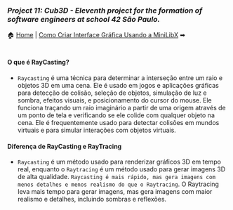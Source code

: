 ### _Project 11: Cub3D - Eleventh project for the formation of software engineers at school 42 São Paulo._

🏠 [Home](https://github.com/Vinicius-Santoro/42-formation-lvl2-11.cub3d) | 
[Como Criar Interface Gráfica Usando a MiniLibX](https://github.com/Vinicius-Santoro/42-formation-lvl2-11.cub3d/blob/main/docs/necessary_concepts/interface.md) ➡

<h1></h1>

#### O que é RayCasting?

- `Raycasting` é uma técnica para determinar a interseção entre um raio e objetos 3D em uma cena. Ele é usado em jogos e aplicações gráficas para detecção de colisão, seleção de objetos, simulação de luz e sombra, efeitos visuais, e posicionamento do cursor do mouse. Ele funciona traçando um raio imaginário a partir de uma origem através de um ponto de tela e verificando se ele colide com qualquer objeto na cena. Ele é frequentemente usado para detectar colisões em mundos virtuais e para simular interações com objetos virtuais.

#### Diferença de RayCasting e RayTracing

- `Raycasting` é um método usado para renderizar gráficos 3D em tempo real, enquanto o `Raytracing` é um método usado para gerar imagens 3D de alta qualidade. `Raycasting é mais rápido, mas gera imagens com menos detalhes e menos realismo do que o Raytracing`. O Raytracing leva mais tempo para gerar imagens, mas gera imagens com maior realismo e detalhes, incluindo sombras e reflexões.
